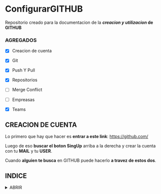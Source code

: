 # ConfigurarGITHUB

Repositorio creado para la documentacion de la **_creacion y utilizacion_ de GITHUB**

### AGREGADOS

- [x] Creacion de cuenta
- [x] Git
- [x] Push Y Pull
- [x] Repositorios
- [ ] Merge Conflict
- [ ] Empreasas
- [x] Teams


## CREACION DE CUENTA

Lo primero que hay que hacer es **entrar a este link**: https://github.com/

Luego de eso **buscar el boton SingUp** arriba a la derecha y crear la cuenta con tu **MAIL** y tu **USER**. 

Cuando **alguien te busca** en GITHUB puede hacerlo **a travez de estos dos**.



## INDICE 
<details>
<summary> ABRIR </summary>

### GIT

Luego de creada la cuenta podriamos **seguir configurando GIT** en la seccion de [GIT](GIT.md)


### PUSH Y PULL

Luego de clonar el repositorio llega la hora de ponerse a modificarlo, para esto aprenderemos como hacer [PUSH Y PULL](PUSHYPULL.md)


### REPOSITORIOS

Ahora que ya sabemos como usarlo, aprenderemos a crear un [REPOSITORIO](REPOSITORIOS.md)

</details>

